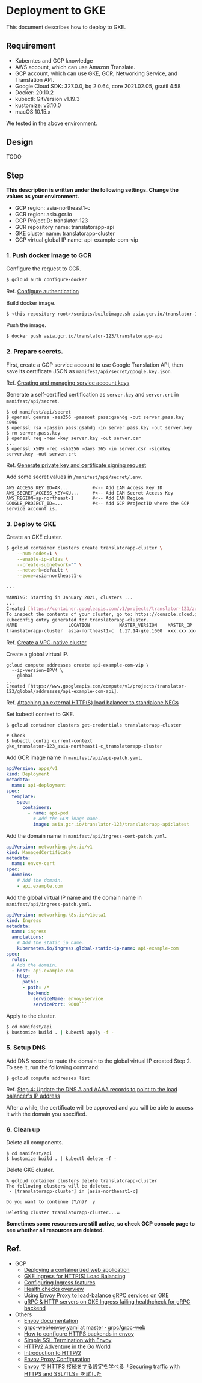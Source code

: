 # Deployment to GKE

This document describes how to deploy to GKE.

## Requirement

* Kuberntes and GCP knowledge
* AWS account, which can use Amazon Translate.
* GCP account, which can use GKE, GCR, Networking Service, and Translation API.
* Google Cloud SDK: 327.0.0, bq 2.0.64, core 2021.02.05, gsutil 4.58
* Docker: 20.10.2
* kubectl: GitVersion v1.19.3
* kustomize: v3.10.0 
* macOS 10.15.x

We tested in the above environment.

## Design

TODO

## Step

**This description is written under the following settings. Change the values as your environment.**

* GCP region: asia-northeast1-c
* GCR region: asia.gcr.io
* GCP ProjectID: translator-123
* GCR repository name: translatorapp-api 
* GKE cluster name: translatorapp-cluster
* GCP virtual global IP name: api-example-com-vip

### 1. Push docker image to GCR

Configure the request to GCR.

```sh
$ gcloud auth configure-docker
```

Ref. [Configure authentication](https://cloud.google.com/container-registry/docs/quickstart)

Build docker image.

```sh
$ <this repository root>/scripts/buildimage.sh asia.gcr.io/translator-123/translatorapp-api
```

Push the image.

```sh
$ docker push asia.gcr.io/translator-123/translatorapp-api
```

### 2. Prepare secrets.

First, create a GCP service account to use Google Translation API, then save its certificate JSON as `manifest/api/secret/google.key.json`. 

Ref. [Creating and managing service account keys
](https://cloud.google.com/iam/docs/creating-managing-service-account-keys)

Generate a self-certified certification as `server.key` and `server.crt` in `manifest/api/secret`.

```
$ cd manifest/api/secret
$ openssl genrsa -aes256 -passout pass:gsahdg -out server.pass.key 4096
$ openssl rsa -passin pass:gsahdg -in server.pass.key -out server.key
$ rm server.pass.key
$ openssl req -new -key server.key -out server.csr
...
$ openssl x509 -req -sha256 -days 365 -in server.csr -signkey server.key -out server.crt
```

Ref. [Generate private key and certificate signing request](https://devcenter.heroku.com/articles/ssl-certificate-self)


Add some secret values in `/manifest/api/secret/.env`.

```
AWS_ACCESS_KEY_ID=AK...         #<-- Add IAM Access Key ID
AWS_SECRET_ACCESS_KEY=XU...     #<-- Add IAM Secret Access Key
AWS_REGION=ap-northeast-1       #<-- Add IAM Region
GOOGLE_PROJECT_ID=...           #<-- Add GCP ProjectID where the GCP service account is.
```

### 3. Deploy to GKE

Create an GKE cluster.

```sh
$ gcloud container clusters create translatorapp-cluster \
    --num-nodes=1 \
    --enable-ip-alias \
    --create-subnetwork="" \
    --network=default \
    --zone=asia-northeast1-c

...

WARNING: Starting in January 2021, clusters ...
...
Created [https://container.googleapis.com/v1/projects/translator-123/zones/asia-northeast1-c/clusters/translatorapp-cluster].
To inspect the contents of your cluster, go to: https://console.cloud.google.com/kubernetes/workload_/gcloud/asia-northeast1-c/translatorapp-cluster?project=translator-123
kubeconfig entry generated for translatorapp-cluster.
NAME                   LOCATION           MASTER_VERSION    MASTER_IP      MACHINE_TYPE  NODE_VERSION      NUM_NODES  STATUS
translatorapp-cluster  asia-northeast1-c  1.17.14-gke.1600  xxx.xxx.xxx.xxx  e2-medium     1.17.14-gke.1600  1          RUNNING
```

Ref. [Create a VPC-native cluster](https://cloud.google.com/kubernetes-engine/docs/how-to/standalone-neg#create_a_vpc-native_cluster)


Create a global virtual IP.

```
gcloud compute addresses create api-example-com-vip \
  --ip-version=IPV4 \
  --global
...
Created [https://www.googleapis.com/compute/v1/projects/translator-123/global/addresses/api-example-com-api].
```

Ref. [Attaching an external HTTP(S) load balancer to standalone NEGs](https://cloud.google.com/kubernetes-engine/docs/how-to/standalone-neg#attaching-ext-https-lb) 

Set kubectl context to GKE.

```
$ gcloud container clusters get-credentials translatorapp-cluster

# Check
$ kubectl config current-context
gke_translator-123_asia-northeast1-c_translatorapp-cluster
```

Add GCR image name in `manifest/api/api-patch.yaml`.

```yaml
apiVersion: apps/v1
kind: Deployment
metadata:
  name: api-deployment
spec:
  template:
    spec:
      containers:
        - name: api-pod
          # Add the GCR image name.
          image: asia.gcr.io/translator-123/translatorapp-api:latest
```

Add the domain name in `manifest/api/ingress-cert-patch.yaml`.

```yaml
apiVersion: networking.gke.io/v1
kind: ManagedCertificate
metadata:
  name: envoy-cert
spec:
  domains:
    # Add the domain.
    - api.example.com
```

Add the global virtual IP name and the domain name in `manifest/api/ingress-patch.yaml`.

```yaml
apiVersion: networking.k8s.io/v1beta1
kind: Ingress
metadata:
  name: ingress
  annotations:
    # Add the static ip name.
    kubernetes.io/ingress.global-static-ip-name: api-example-com
spec:
  rules:
  # Add the domain.
  - host: api.example.com
    http:
      paths:
      - path: /*
        backend:
          serviceName: envoy-service
          servicePort: 9000```
```

Apply to the cluster.

```sh
$ cd manifest/api
$ kustomize build . | kubectl apply -f -
```

### 5. Setup DNS

Add DNS record to route the domain to the global virtual IP created Step 2. To see it, run the following command:

```
$ gcloud compute addresses list
```

Ref. [Step 4: Update the DNS A and AAAA records to point to the load balancer's IP address](https://cloud.google.com/load-balancing/docs/ssl-certificates/google-managed-certs?hl=ja#update-dns)

After a while, the certificate will be approved and you will be able to access it with the domain you specified.

### 6. Clean up

Delete all components.

```
$ cd manifest/api
$ kustomize build . | kubectl delete -f -
```

Delete GKE cluster.

```
% gcloud container clusters delete translatorapp-cluster
The following clusters will be deleted.
 - [translatorapp-cluster] in [asia-northeast1-c]

Do you want to continue (Y/n)?  y

Deleting cluster translatorapp-cluster...⠶    
```

**Sometimes some resources are still active, so check GCP console page to see whether all resources are deleted.**

## Ref.
- GCP
    - [Deploying a containerized web application](https://cloud.google.com/kubernetes-engine/docs/tutorials/hello-app)
    - [GKE Ingress for HTTP(S) Load Balancing](https://cloud.google.com/kubernetes-engine/docs/concepts/ingress)
    - [Configuring Ingress features](https://cloud.google.com/kubernetes-engine/docs/how-to/ingress-features)
    - [Health checks overview](https://cloud.google.com/load-balancing/docs/health-check-concepts)
    - [Using Envoy Proxy to load-balance gRPC services on GKE](https://cloud.google.com/solutions/exposing-grpc-services-on-gke-using-envoy-proxy)
    - [gRPC & HTTP servers on GKE Ingress failing healthcheck for gRPC backend
    ](https://stackoverflow.com/questions/56277949/grpc-http-servers-on-gke-ingress-failing-healthcheck-for-grpc-backend)
- Others
    - [Envoy documentation](https://www.envoyproxy.io/docs/envoy/latest/)
    - [grpc-web/envoy.yaml at master · grpc/grpc-web](https://github.com/grpc/grpc-web/blob/master/net/grpc/gateway/examples/echo/envoy.yaml)
    - [How to configure HTTPS backends in envoy](https://farcaller.medium.com/how-to-configure-https-backends-in-envoy-b446727b2eb3)
    - [Simple SSL Termination with Envoy](https://timburks.me/2019/12/06/simple-ssl-termination-with-envoy)
    - [HTTP/2 Adventure in the Go World](https://posener.github.io/http2/)
    - [Introduction to HTTP/2](https://developers.google.com/web/fundamentals/performance/http2)
    - [Envoy Proxy Configuration](https://docs.build.security/docs/envoy)
    - [Envoy で HTTPS 接続をする設定を学べる「Securing traffic with HTTPS and SSL/TLS」を試した](https://kakakakakku.hatenablog.com/entry/2019/12/06/143207)
    
    
